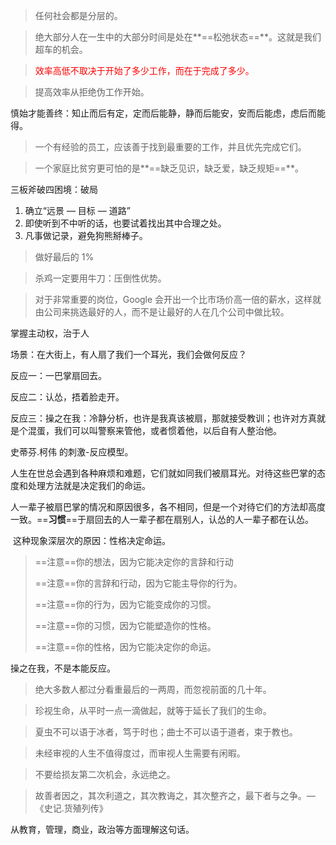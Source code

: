 > 任何社会都是分层的。

> 绝大部分人在一生中的大部分时间是处在**==松弛状态==**。这就是我们超车的机会。

> <font color='red'>效率高低不取决于开始了多少工作，而在于完成了多少。</font>

> 提高效率从拒绝伪工作开始。

慎始才能善终：知止而后有定，定而后能静，静而后能安，安而后能虑，虑后而能得。

> 一个有经验的员工，应该善于找到最重要的工作，并且优先完成它们。

> 一个家庭比贫穷更可怕的是**==缺乏见识，缺乏爱，缺乏规矩==**。

三板斧破四困境：破局

1. 确立“远景 — 目标 — 道路”
2. 即使听到不中听的话，也要试着找出其中合理之处。
3. 凡事做记录，避免狗熊掰棒子。

> 做好最后的 1%

> 杀鸡一定要用牛刀：压倒性优势。

> 对于非常重要的岗位，Google 会开出一个比市场价高一倍的薪水，这样就由公司来挑选最好的人，而不是让最好的人在几个公司中做比较。

掌握主动权，治于人



场景：在大街上，有人扇了我们一个耳光，我们会做何反应？

反应一：一巴掌扇回去。

反应二：认怂，捂着脸走开。

反应三：操之在我：冷静分析，也许是我真该被扇，那就接受教训；也许对方真就是个混蛋，我们可以叫警察来管他，或者惯着他，以后自有人整治他。

史蒂芬.柯伟 的刺激-反应模型。



​	人生在世总会遇到各种麻烦和难题，它们就如同我们被扇耳光。对待这些巴掌的态度和处理方法就是决定我们的命运。

​	人一辈子被扇巴掌的情况和原因很多，各不相同，但是一个对待它们的方法却高度一致。==**习惯**==于扇回去的人一辈子都在扇别人，认怂的人一辈子都在认怂。

​	这种现象深层次的原因：性格决定命运。

> ==注意==你的想法，因为它能决定你的言辞和行动
>
> ==注意==你的言辞和行动，因为它能主导你的行为。
>
> ==注意==你的行为，因为它能变成你的习惯。
>
> ==注意==你的习惯，因为它能塑造你的性格。
>
> ==注意==你的性格，因为它能决定你的命运。

操之在我，不是本能反应。



> 绝大多数人都过分看重最后的一两周，而忽视前面的几十年。

> 珍视生命，从平时一点一滴做起，就等于延长了我们的生命。

> 夏虫不可以语于冰者，笃于时也；曲士不可以语于道者，束于教也。

> 未经审视的人生不值得度过，而审视人生需要有闲暇。

> 不要给损友第二次机会，永远绝之。



> 故善者因之，其次利道之，其次教诲之，其次整齐之，最下者与之争。—《史记.货殖列传》

从教育，管理，商业，政治等方面理解这句话。

